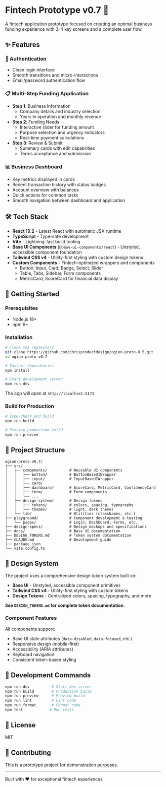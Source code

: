 # Fintech Prototype v0.7 🚀

A fintech application prototype focused on creating an optimal business funding experience with 3-4 key screens and a complete user flow.

## ✨ Features

### 🔐 Authentication
- Clean login interface
- Smooth transitions and micro-interactions
- Email/password authentication flow

### 📋 Multi-Step Funding Application
- **Step 1**: Business Information
  - Company details and industry selection
  - Years in operation and monthly revenue
- **Step 2**: Funding Needs
  - Interactive slider for funding amount
  - Purpose selection and urgency indicators
  - Real-time payment calculations
- **Step 3**: Review & Submit
  - Summary cards with edit capabilities
  - Terms acceptance and submission

### 📊 Business Dashboard
- Key metrics displayed in cards
- Recent transaction history with status badges
- Account overview with balances
- Quick actions for common tasks
- Smooth navigation between dashboard and application

## 🛠 Tech Stack

- **React 19.2** - Latest React with automatic JSX runtime
- **TypeScript** - Type-safe development
- **Vite** - Lightning-fast build tooling
- **Base UI Components** (`@base-ui-components/react`) - Unstyled, accessible component foundation
- **Tailwind CSS v4** - Utility-first styling with custom design tokens
- **Custom Components** - Fintech-optimized wrappers and components
  - Button, Input, Card, Badge, Select, Slider
  - Table, Tabs, Sidebar, Form components
  - MetricCard, ScoreCard for financial data display

## 🚀 Getting Started

### Prerequisites
- Node.js 18+
- npm 9+

### Installation

```bash
# Clone the repository
git clone https://github.com/chrisproductdesign/ogion-proto-0.5.git
cd ogion-proto-v0.7

# Install dependencies
npm install

# Start development server
npm run dev
```

The app will open at `http://localhost:5173`

### Build for Production

```bash
# Type-check and build
npm run build

# Preview production build
npm run preview
```

## 📁 Project Structure

```
ogion-proto-v0.7/
├── src/
│   ├── components/          # Reusable UI components
│   │   ├── button/          # ButtonBaseUIWrapper
│   │   ├── input/           # InputBaseUIWrapper
│   │   ├── card/
│   │   ├── dashboard/       # ScoreCard, MetricCard, ConfidenceCard
│   │   ├── form/            # Form components
│   │   └── ...
│   ├── design-system/       # Design tokens
│   │   ├── tokens/          # colors, spacing, typography
│   │   └── themes/          # light, dark themes
│   └── lib/                 # Utilities (classNames, etc.)
├── playground/              # Component development & testing
│   └── pages/               # Login, Dashboard, Forms, etc.
├── design-specs/            # Design mockups and specifications
├── docs/                    # Base UI documentation
├── DESIGN_TOKENS.md         # Token system documentation
├── CLAUDE.md                # Development guide
├── package.json
└── vite.config.ts
```

## 🎨 Design System

The project uses a comprehensive design token system built on:
- **Base UI** - Unstyled, accessible component primitives
- **Tailwind CSS v4** - Utility-first styling with custom tokens
- **Design Tokens** - Centralized colors, spacing, typography, and more

**See `DESIGN_TOKENS.md` for complete token documentation.**

### Component Features
All components support:
- Base UI state attributes (`data-disabled`, `data-focused`, etc.)
- Responsive design (mobile-first)
- Accessibility (ARIA attributes)
- Keyboard navigation
- Consistent token-based styling

## 🧪 Development Commands

```bash
npm run dev          # Start dev server
npm run build        # Production build
npm run preview      # Preview build
npm run lint         # Lint code
npm run format       # Format code
npm test            # Run tests
```

## 📄 License

MIT

## 🤝 Contributing

This is a prototype project for demonstration purposes.

---

Built with ❤️ for exceptional fintech experiences